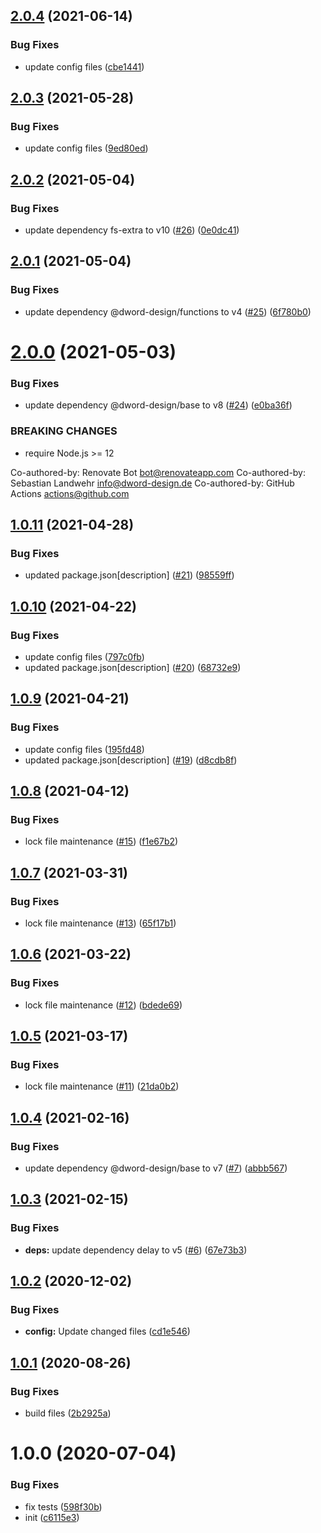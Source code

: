 ## [2.0.4](https://github.com/dword-design/chdir/compare/v2.0.3...v2.0.4) (2021-06-14)


### Bug Fixes

* update config files ([cbe1441](https://github.com/dword-design/chdir/commit/cbe144103cc7384723edb06633208afc6d763b83))

## [2.0.3](https://github.com/dword-design/chdir/compare/v2.0.2...v2.0.3) (2021-05-28)


### Bug Fixes

* update config files ([9ed80ed](https://github.com/dword-design/chdir/commit/9ed80ed903535c24281cf6d5ff201773015cff54))

## [2.0.2](https://github.com/dword-design/chdir/compare/v2.0.1...v2.0.2) (2021-05-04)


### Bug Fixes

* update dependency fs-extra to v10 ([#26](https://github.com/dword-design/chdir/issues/26)) ([0e0dc41](https://github.com/dword-design/chdir/commit/0e0dc41f51ce23b9e39e775a6fc7178dd9e6e9bf))

## [2.0.1](https://github.com/dword-design/chdir/compare/v2.0.0...v2.0.1) (2021-05-04)


### Bug Fixes

* update dependency @dword-design/functions to v4 ([#25](https://github.com/dword-design/chdir/issues/25)) ([6f780b0](https://github.com/dword-design/chdir/commit/6f780b0ed8a2d222de83a5c64d9d53c0034791e8))

# [2.0.0](https://github.com/dword-design/chdir/compare/v1.0.11...v2.0.0) (2021-05-03)


### Bug Fixes

* update dependency @dword-design/base to v8 ([#24](https://github.com/dword-design/chdir/issues/24)) ([e0ba36f](https://github.com/dword-design/chdir/commit/e0ba36fc40fc1eb9e52bf04fa8c8dac192ec8370))


### BREAKING CHANGES

* require Node.js >= 12

Co-authored-by: Renovate Bot <bot@renovateapp.com>
Co-authored-by: Sebastian Landwehr <info@dword-design.de>
Co-authored-by: GitHub Actions <actions@github.com>

## [1.0.11](https://github.com/dword-design/chdir/compare/v1.0.10...v1.0.11) (2021-04-28)


### Bug Fixes

* updated package.json[description] ([#21](https://github.com/dword-design/chdir/issues/21)) ([98559ff](https://github.com/dword-design/chdir/commit/98559ff13ef187237be66f56393c5b2f9d318d20))

## [1.0.10](https://github.com/dword-design/chdir/compare/v1.0.9...v1.0.10) (2021-04-22)


### Bug Fixes

* update config files ([797c0fb](https://github.com/dword-design/chdir/commit/797c0fb7e32176bf3befea5eea33b38a24328b82))
* updated package.json[description] ([#20](https://github.com/dword-design/chdir/issues/20)) ([68732e9](https://github.com/dword-design/chdir/commit/68732e93b9d39ed969c721da2127770fac049698))

## [1.0.9](https://github.com/dword-design/chdir/compare/v1.0.8...v1.0.9) (2021-04-21)


### Bug Fixes

* update config files ([195fd48](https://github.com/dword-design/chdir/commit/195fd486f1bf743e0ac2f047381cdcd7fd89c469))
* updated package.json[description] ([#19](https://github.com/dword-design/chdir/issues/19)) ([d8cdb8f](https://github.com/dword-design/chdir/commit/d8cdb8fa6ec95d15f17815b0a2cc189e1a9e49fc))

## [1.0.8](https://github.com/dword-design/chdir/compare/v1.0.7...v1.0.8) (2021-04-12)


### Bug Fixes

* lock file maintenance ([#15](https://github.com/dword-design/chdir/issues/15)) ([f1e67b2](https://github.com/dword-design/chdir/commit/f1e67b2492648f5cfacf6464ff1dd656b51f842c))

## [1.0.7](https://github.com/dword-design/chdir/compare/v1.0.6...v1.0.7) (2021-03-31)


### Bug Fixes

* lock file maintenance ([#13](https://github.com/dword-design/chdir/issues/13)) ([65f17b1](https://github.com/dword-design/chdir/commit/65f17b11b929d13443d2b824637f6b75cf2b6a59))

## [1.0.6](https://github.com/dword-design/chdir/compare/v1.0.5...v1.0.6) (2021-03-22)


### Bug Fixes

* lock file maintenance ([#12](https://github.com/dword-design/chdir/issues/12)) ([bdede69](https://github.com/dword-design/chdir/commit/bdede69e7408a5f7ef391bfc85e2ba7eb05c9a25))

## [1.0.5](https://github.com/dword-design/chdir/compare/v1.0.4...v1.0.5) (2021-03-17)


### Bug Fixes

* lock file maintenance ([#11](https://github.com/dword-design/chdir/issues/11)) ([21da0b2](https://github.com/dword-design/chdir/commit/21da0b2931b5d93b94c695fae97d2798606e3724))

## [1.0.4](https://github.com/dword-design/chdir/compare/v1.0.3...v1.0.4) (2021-02-16)


### Bug Fixes

* update dependency @dword-design/base to v7 ([#7](https://github.com/dword-design/chdir/issues/7)) ([abbb567](https://github.com/dword-design/chdir/commit/abbb567385443a4e2b171cfb977f31aac60ece5e))

## [1.0.3](https://github.com/dword-design/chdir/compare/v1.0.2...v1.0.3) (2021-02-15)


### Bug Fixes

* **deps:** update dependency delay to v5 ([#6](https://github.com/dword-design/chdir/issues/6)) ([67e73b3](https://github.com/dword-design/chdir/commit/67e73b3e1e59fa7d8c8f758871b69863bd7e7619))

## [1.0.2](https://github.com/dword-design/chdir/compare/v1.0.1...v1.0.2) (2020-12-02)


### Bug Fixes

* **config:** Update changed files ([cd1e546](https://github.com/dword-design/chdir/commit/cd1e546f5b298f5587cf0560b4375246b00d8776))

## [1.0.1](https://github.com/dword-design/chdir/compare/v1.0.0...v1.0.1) (2020-08-26)


### Bug Fixes

* build files ([2b2925a](https://github.com/dword-design/chdir/commit/2b2925afb2c6c751145fb109413dc5183c1f36e3))

# 1.0.0 (2020-07-04)


### Bug Fixes

* fix tests ([598f30b](https://github.com/dword-design/chdir/commit/598f30bfccb49be76992df4c4d1de479238f7d7b))
* init ([c6115e3](https://github.com/dword-design/chdir/commit/c6115e349394d5fa4c9428e343e8879a7d58f26a))
